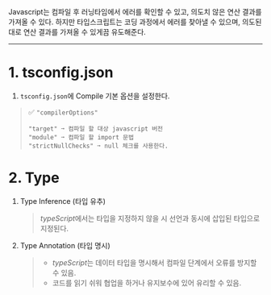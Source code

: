 Javascript는 컴파일 후 러닝타임에서 에러를 확인할 수 있고, 의도치 않은 연산 결과를 가져올 수 있다.  하지만 타입스크립트는 코딩 과정에서 에러를 찾아낼 수 있으며, 의도된 대로 연산 결과를 가져올 수 있게끔 유도해준다.
- - -
# 1. tsconfig.json
1. ```tsconfig.json```에 Compile 기본 옵션을 설정한다.
> ✅ `"compilerOptions"`
> ```
> "target" ➙ 컴파일 할 대상 javascript 버전
> "module" ➙ 컴파일 할 import 문법
> "strictNullChecks" ➙ null 체크를 사용한다.
> ```
# 2. Type
1. Type Inference (타입 유추)
    > *typeScript*에서는 타입을 지정하지 않을 시 선언과 동시에 삽입된 타입으로 지정된다.
1. Type Annotation (타입 명시)
    > - *typeScript*는 데이터 타입을 명시해서 컴파일 단계에서 오류를 방지할 수 있음.
    > - 코드를 읽기 쉬워 협업을 하거나 유지보수에 있어 유리할 수 있음.